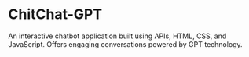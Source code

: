 # ChitChat-GPT
An interactive chatbot application built using APIs, HTML, CSS, and JavaScript. Offers engaging conversations powered by GPT technology.
